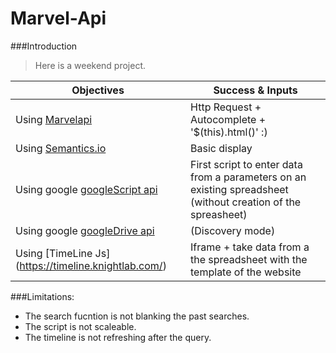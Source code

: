 # Marvel-Api
###Introduction
>Here is a weekend project.

Objectives | Success & Inputs
------------ | -------------
Using [Marvelapi](http://developer.marvel.com/) | Http Request + Autocomplete + '$(this).html()' :)
Using [Semantics.io](http://semantic-ui.com/) | Basic display
Using google [googleScript api](https://developers.google.com/apps-script/guides/rest/quickstart/js#step_1_turn_on_the_api_name)|  First script to enter data from a parameters on an existing spreadsheet (without creation of the spreasheet)
Using google [googleDrive api](https://developers.google.com/drive/v3/web/quickstart/js#step_3_run_the_sample) | (Discovery mode)
Using [TimeLine Js] (https://timeline.knightlab.com/)| Iframe + take data from a the spreadsheet with the template of the website

###Limitations:

- The search fucntion is not blanking the past searches.
- The script is not scaleable.
- The timeline is not refreshing after the query.

